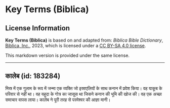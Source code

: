 # Key Terms (Biblica)

## License Information

**Key Terms (Biblica)** is based on and adapted from: _Biblica Bible Dictionary_, [Biblica, Inc.](https://www.biblica.com/), 2023, which is licensed under a [CC BY-SA 4.0 license](https://creativecommons.org/licenses/by-sa/4.0/legalcode.en).

This markdown version is provided under the same license.



--------------------------------

## कालेब (id: 183284)

मिस्र में एक गुलाम के रूप में जन्मा एक व्यक्ति जो इस्राएलियों के साथ कनान में प्रवेश किया। वह याकूब के परिवार से नहीं था। वह यहूदा के गोत्र का जासूस था जिसने कनान की भूमि की खोज की। वह एक अच्छा समाचार वापस लाया। कालेब ने पूरी तरह से परमेश्वर की आज्ञा मानी।


